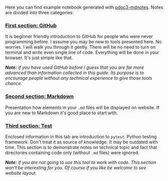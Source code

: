 Here you can find example notebook generated with [pdoc3-mdnotes](https://ethru.github.io/pdoc3-mdnotes/index.html). 
Notes are divided into three categories:

### [First section: GitHub](https://ethru.github.io/pdoc3-mdnotes/example/github_beginners_guide.html)

It is beginner friendly introduction to GitHub for people who were never programming before. I assume you may be new to 
tools presented here. No worries. I will walk you through it gently. There will be no need to turn on terminal and write
even single line of code. Everything will be done in your browser. It's just simple like that.

***Note:** if you have used GitHub before I guess that you are far more advanced than information collected in this 
guide. Its purpose is to encourage people without any technical experience to give those tools chance.*

### [Second section: Markdown](https://ethru.github.io/pdoc3-mdnotes/example/markdown_introduction.html)

Presentation how elements in your `.md` files will be displayed on website. If you are new to Markdown it's good place 
to start with.

### [Third section: Test](https://ethru.github.io/pdoc3-mdnotes/example/test/index.html)

Enclosed information in this tab are introduction to `pytest`. Python testing framework. Don't treat it as source of 
knowledge. It may be outdated with time. This section is to demonstrate notes on technical topic and fact that 
directories containing code only (without `.md` files) were ignored.

***Note:** if you are not going to use this tool to work with code. This section won't be interesting for you. Of course
if you like be welcome to see website layout.*